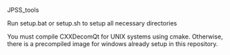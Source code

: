 JPSS_tools

Run setup.bat or setup.sh to setup all necessary directories

You must compile CXXDecomQt for UNIX systems using cmake. Otherwise, there is a precompiled image for windows already setup in this repository.

